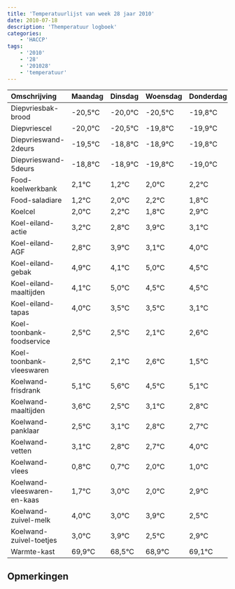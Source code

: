 ```yaml
---
title: 'Temperatuurlijst van week 28 jaar 2010'
date: 2010-07-18
description: 'Themperatuur logboek'
categories:
    - 'HACCP'
tags:
    - '2010'
    - '28'
    - '201028'
    - 'temperatuur'
---
```

|Omschrijving|Maandag|Dinsdag|Woensdag|Donderdag|Vrijdag|Zaterdag|Zondag|
|:---|:---|:---|:---|:---|:---|:---|:---|
|Diepvriesbak-brood|-20,5°C|-20,0°C|-20,5°C|-19,8°C|-19,9°C|-20,8°C|-20,0°C|
|Diepvriescel|-20,0°C|-20,5°C|-19,8°C|-19,9°C|-20,8°C|-20,0°C|-19,8°C|
|Diepvrieswand-2deurs|-19,5°C|-18,8°C|-18,9°C|-19,8°C|-19,0°C|-18,8°C|-19,2°C|
|Diepvrieswand-5deurs|-18,8°C|-18,9°C|-19,8°C|-19,0°C|-18,8°C|-19,2°C|-18,1°C|
|Food-koelwerkbank|2,1°C|1,2°C|2,0°C|2,2°C|1,8°C|2,9°C|2,1°C|
|Food-saladiare|1,2°C|2,0°C|2,2°C|1,8°C|2,9°C|2,1°C|3,0°C|
|Koelcel|2,0°C|2,2°C|1,8°C|2,9°C|2,1°C|3,0°C|2,5°C|
|Koel-eiland-actie|3,2°C|2,8°C|3,9°C|3,1°C|4,0°C|3,5°C|3,5°C|
|Koel-eiland-AGF|2,8°C|3,9°C|3,1°C|4,0°C|3,5°C|3,5°C|3,1°C|
|Koel-eiland-gebak|4,9°C|4,1°C|5,0°C|4,5°C|4,5°C|4,1°C|4,6°C|
|Koel-eiland-maaltijden|4,1°C|5,0°C|4,5°C|4,5°C|4,1°C|4,6°C|3,5°C|
|Koel-eiland-tapas|4,0°C|3,5°C|3,5°C|3,1°C|3,6°C|2,5°C|3,1°C|
|Koel-toonbank-foodservice|2,5°C|2,5°C|2,1°C|2,6°C|1,5°C|2,1°C|1,8°C|
|Koel-toonbank-vleeswaren|2,5°C|2,1°C|2,6°C|1,5°C|2,1°C|1,8°C|1,7°C|
|Koelwand-frisdrank|5,1°C|5,6°C|4,5°C|5,1°C|4,8°C|4,7°C|6,0°C|
|Koelwand-maaltijden|3,6°C|2,5°C|3,1°C|2,8°C|2,7°C|4,0°C|3,0°C|
|Koelwand-panklaar|2,5°C|3,1°C|2,8°C|2,7°C|4,0°C|3,0°C|3,9°C|
|Koelwand-vetten|3,1°C|2,8°C|2,7°C|4,0°C|3,0°C|3,9°C|2,5°C|
|Koelwand-vlees|0,8°C|0,7°C|2,0°C|1,0°C|1,9°C|0,5°C|0,9°C|
|Koelwand-vleeswaren-en-kaas|1,7°C|3,0°C|2,0°C|2,9°C|1,5°C|1,9°C|2,1°C|
|Koelwand-zuivel-melk|4,0°C|3,0°C|3,9°C|2,5°C|2,9°C|3,1°C|3,1°C|
|Koelwand-zuivel-toetjes|3,0°C|3,9°C|2,5°C|2,9°C|3,1°C|3,1°C|2,9°C|
|Warmte-kast|69,9°C|68,5°C|68,9°C|69,1°C|69,1°C|68,9°C|68,5°C|

## Opmerkingen



